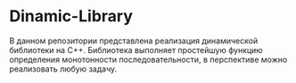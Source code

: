 # Dinamic-Library
В данном репозитории представлена реализация динамической библиотеки на С++. Библиотека выполняет простейшую функцию определения монотонности последовательности, в перспективе можно реализовать любую задачу.
